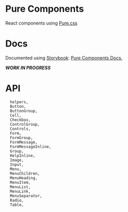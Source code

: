 # Pure Components

 React components using [Pure.css](https://purecss.io/)

 # Docs

Documented using [Storybook](storybooks.js.org): [Pure Components Docs.](http://thram.github.io/pure-components/)

***WORK IN PROGRESS***

# API
```
  helpers,
  Button,
  ButtonGroup,
  Cell,
  Checkbox,
  ControlGroup,
  Controls,
  Form,
  FormGroup,
  FormMessage,
  FormMessageInline,
  Group,
  HelpInline,
  Image,
  Input,
  Menu,
  MenuChildren,
  MenuHeading,
  MenuItem,
  MenuList,
  MenuLink,
  MenuSeparator,
  Radio,
  Table,
```